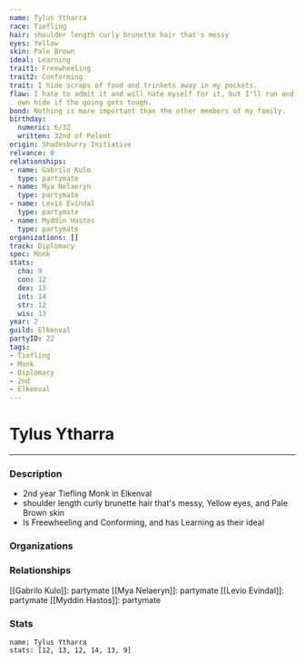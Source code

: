 ```yaml
---
name: Tylus Ytharra
race: Tiefling
hair: shoulder length curly brunette hair that's messy
eyes: Yellow
skin: Pale Brown
ideal: Learning
trait1: Freewheeling
trait2: Conforming
trait: I hide scraps of food and trinkets away in my pockets.
flaw: I hate to admit it and will hate myself for it, but I'll run and preserve my
  own hide if the going gets tough.
bond: Nothing is more important than the other members of my family.
birthday:
  numeric: 6/32
  written: 32nd of Pelent
origin: Shadesburry Initiative
relvance: 0
relationships:
- name: Gabrilo Kulo
  type: partymate
- name: Mya Nelaeryn
  type: partymate
- name: Levio Evindal
  type: partymate
- name: Myddin Hastos
  type: partymate
organizations: []
track: Diplomacy
spec: Monk
stats:
  cha: 9
  con: 12
  dex: 13
  int: 14
  str: 12
  wis: 13
year: 2
guild: Elkenval
partyID: 22
tags:
- Tiefling
- Monk
- Diplomacy
- 2nd
- Elkenval
---
```

# Tylus Ytharra
---
### Description
- 2nd year Tiefling Monk in Elkenval
- shoulder length curly brunette hair that's messy, Yellow eyes, and Pale Brown skin
- Is Freewheeling and Conforming, and has Learning as their ideal

### Organizations
### Relationships
[[Gabrilo Kulo]]: partymate
[[Mya Nelaeryn]]: partymate
[[Levio Evindal]]: partymate
[[Myddin Hastos]]: partymate
### Stats
```statblock
name: Tylus Ytharra
stats: [12, 13, 12, 14, 13, 9]
```